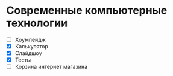 # Современные компьютерные технологии

- [ ] Хоумпейдж
- [x] Калькулятор
- [x] Слайдшоу
- [x] Тесты
- [ ] Корзина интернет магазина